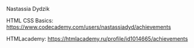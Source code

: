 Nastassia Dydzik

HTML CSS Basics: https://www.codecademy.com/users/nastassiadyd/achievements

HTMLacademy: https://htmlacademy.ru/profile/id1014665/achievements

                 